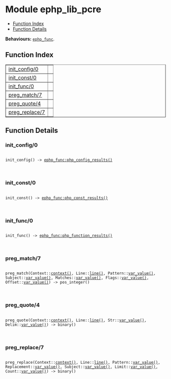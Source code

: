 

# Module ephp_lib_pcre #
* [Function Index](#index)
* [Function Details](#functions)

__Behaviours:__ [`ephp_func`](ephp_func.md).

<a name="index"></a>

## Function Index ##


<table width="100%" border="1" cellspacing="0" cellpadding="2" summary="function index"><tr><td valign="top"><a href="#init_config-0">init_config/0</a></td><td></td></tr><tr><td valign="top"><a href="#init_const-0">init_const/0</a></td><td></td></tr><tr><td valign="top"><a href="#init_func-0">init_func/0</a></td><td></td></tr><tr><td valign="top"><a href="#preg_match-7">preg_match/7</a></td><td></td></tr><tr><td valign="top"><a href="#preg_quote-4">preg_quote/4</a></td><td></td></tr><tr><td valign="top"><a href="#preg_replace-7">preg_replace/7</a></td><td></td></tr></table>


<a name="functions"></a>

## Function Details ##

<a name="init_config-0"></a>

### init_config/0 ###

<pre><code>
init_config() -&gt; <a href="ephp_func.md#type-php_config_results">ephp_func:php_config_results()</a>
</code></pre>
<br />

<a name="init_const-0"></a>

### init_const/0 ###

<pre><code>
init_const() -&gt; <a href="ephp_func.md#type-php_const_results">ephp_func:php_const_results()</a>
</code></pre>
<br />

<a name="init_func-0"></a>

### init_func/0 ###

<pre><code>
init_func() -&gt; <a href="ephp_func.md#type-php_function_results">ephp_func:php_function_results()</a>
</code></pre>
<br />

<a name="preg_match-7"></a>

### preg_match/7 ###

<pre><code>
preg_match(Context::<a href="#type-context">context()</a>, Line::<a href="#type-line">line()</a>, Pattern::<a href="#type-var_value">var_value()</a>, Subject::<a href="#type-var_value">var_value()</a>, Matches::<a href="#type-var_value">var_value()</a>, Flags::<a href="#type-var_value">var_value()</a>, Offset::<a href="#type-var_value">var_value()</a>) -&gt; pos_integer()
</code></pre>
<br />

<a name="preg_quote-4"></a>

### preg_quote/4 ###

<pre><code>
preg_quote(Context::<a href="#type-context">context()</a>, Line::<a href="#type-line">line()</a>, Str::<a href="#type-var_value">var_value()</a>, Delim::<a href="#type-var_value">var_value()</a>) -&gt; binary()
</code></pre>
<br />

<a name="preg_replace-7"></a>

### preg_replace/7 ###

<pre><code>
preg_replace(Context::<a href="#type-context">context()</a>, Line::<a href="#type-line">line()</a>, Pattern::<a href="#type-var_value">var_value()</a>, Replacement::<a href="#type-var_value">var_value()</a>, Subject::<a href="#type-var_value">var_value()</a>, Limit::<a href="#type-var_value">var_value()</a>, Count::<a href="#type-var_value">var_value()</a>) -&gt; binary()
</code></pre>
<br />

